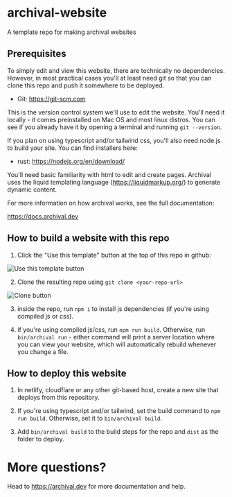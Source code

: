 # archival-website

A template repo for making archival websites

## Prerequisites

To simply edit and view this website, there are technically no dependencies.
However, in most practical cases you'll at least need git so that you can clone
this repo and push it somewhere to be deployed.

- Git: https://git-scm.com

This is the version control system we'll use to edit the website. You'll need it
locally - it comes preinstalled on Mac OS and most linux distros. You can see if
you already have it by opening a terminal and running `git --version`.

If you plan on using typescript and/or tailwind css, you'll also need node.js to
build your site. You can find installers here:

- rust: https://nodejs.org/en/download/

You'll need basic familiarity with html to edit and create pages. Archival uses
the liquid templating language (https://liquidmarkup.org/) to generate dynamic content.

For more information on how archival works, see the full documentation:

https://docs.archival.dev

## How to build a website with this repo

1. Click the "Use this template" button at the top of this repo in github:

![Use this template button](https://archival-website-assets.s3.us-west-2.amazonaws.com/use-this-template.png)

2. Clone the resulting repo using `git clone <your-repo-url>`

![Clone button](https://archival-website-assets.s3.us-west-2.amazonaws.com/clone-url.png)

3. inside the repo, run `npm i` to install js dependencies (if you're using
   compiled js or css).

4. if you're using compiled js/css, run `npm run build`. Otherwise, run
   `bin/archival run` - either command will print a server location where you can view
   your website, which will automatically rebuild whenever you change a file.

## How to deploy this website

1. In netlify, cloudflare or any other git-based host, create a new site that
   deploys from this repository.

2. If you're using typescript and/or tailwind, set the build command to
   `npm run build`. Otherwise, set it to `bin/archival build`.

3. Add `bin/archival build` to the build steps for the repo and `dist` as the
   folder to deploy.

# More questions?

Head to https://archival.dev for more documentation and help.
